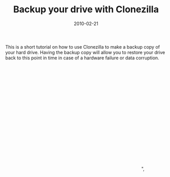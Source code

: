 ﻿---
layout: post
title: Backup your drive with Clonezilla
date: 2010-02-21
categories: None
---

This is a short tutorial on how to use Clonezilla to make a backup copy of your hard drive. Having the backup copy will allow you to restore your drive back to this point in time in case of a hardware failure or data corruption.  
<object classid="clsid:d27cdb6e-ae6d-11cf-96b8-444553540000" width="425" height="344" codebase="http://download.macromedia.com/pub/shockwave/cabs/flash/swflash.cab#version=6,0,40,0"><param name="allowFullScreen" value="true"><param name="allowscriptaccess" value="always"><param name="src" value="http://www.youtube.com/v/DxsxSKasMJA&hl=en_US&fs=1&"><param name="allowfullscreen" value="true"><embed type="application/x-shockwave-flash" width="425" height="344" src="http://www.youtube.com/v/DxsxSKasMJA&hl=en_US&fs=1&" allowscriptaccess="always" allowfullscreen="true"></embed></object>",
